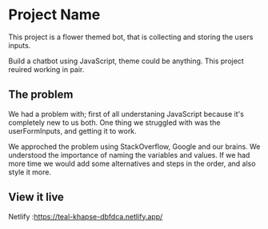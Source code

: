 # Project Name

This project is a flower themed bot, that is collecting and storing the users inputs. 

Build a chatbot using JavaScript, theme could be anything. This project reuired working in pair.
## The problem
We had a problem with; first of all understaning JavaScript because it's completely new to us both. One thing we struggled with was the userFormInputs, and getting it to work. 

We approched the problem using StackOverflow, Google and our brains. We understood the importance of naming the variables and values. If we had more time we would add some alternatives and steps in the order, and also style it more.

## View it live

Netlify :https://teal-khapse-dbfdca.netlify.app/


